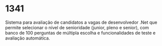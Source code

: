 # 1341
Sistema para avaliação de candidatos a vagas de desenvolvedor .Net que permite selecionar o nível de senioridade (junior, pleno e senior), com banco de 100 perguntas de múltipla escolha e funcionalidades de teste e avaliação automática.
